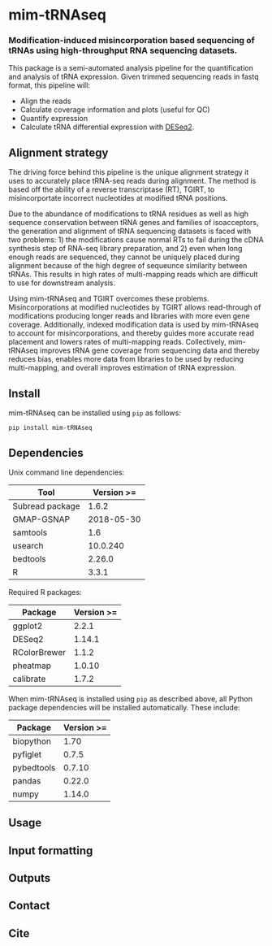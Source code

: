 # mim-tRNAseq
### Modification-induced misincorporation based sequencing of tRNAs using high-throughput RNA sequencing datasets.

This package is a semi-automated analysis pipeline for the quantification and analysis of tRNA expression. Given trimmed sequencing reads in fastq format, this pipeline will:
* Align the reads
* Calculate coverage information and plots (useful for QC)
* Quantify expression
* Calculate tRNA differential expression with [DESeq2](https://bioconductor.org/packages/release/bioc/html/DESeq2.html).

## Alignment strategy

The driving force behind this pipeline is the unique alignment strategy it uses to accurately place tRNA-seq reads during alignment. The method is based off the ability of a reverse transcriptase (RT), TGIRT, to misincorportate incorrect nucleotides at modified tRNA positions. 

Due to the abundance of modifications to tRNA residues as well as high sequence conservation between tRNA genes and families of isoacceptors, the generation and alignment of tRNA sequencing datasets is faced with two problems: 1) the modifications cause normal RTs to fail during the cDNA synthesis step of RNA-seq library preparation, and 2) even when long enough reads are sequenced, they cannot be uniquely placed during alignment because of the high degree of sequeunce similarity between tRNAs. This results in high rates of multi-mapping reads which are difficult to use for downstream analysis.

Using mim-tRNAseq and TGIRT overcomes these problems. Misincorporations at modified nucleotides by TGIRT allows read-through of modifications producing longer reads and libraries with more even gene coverage. Additionally, indexed modification data is used by mim-tRNAseq to account for misincorporations, and thereby guides more accurate read placement and lowers rates of multi-mapping reads. Collectively, mim-tRNAseq improves tRNA gene coverage from sequencing data and thereby reduces bias, enables more data from libraries to be used by reducing multi-mapping, and overall improves estimation of tRNA expression.

## Install

mim-tRNAseq can be installed using ```pip``` as follows:
```
pip install mim-tRNAseq
```

## Dependencies

Unix command line dependencies:

Tool | Version >=
-----|--------
Subread package | 1.6.2
GMAP-GSNAP | 2018-05-30
samtools | 1.6
usearch | 10.0.240
bedtools | 2.26.0
R | 3.3.1

Required R packages:

Package | Version >=
--------|------------
ggplot2 | 2.2.1
DESeq2 | 1.14.1
RColorBrewer | 1.1.2  
pheatmap | 1.0.10
calibrate | 1.7.2

When mim-tRNAseq is installed using ```pip``` as described above, all Python package dependencies will be installed automatically. These include:

Package | Version >=
--------|---------
biopython | 1.70
pyfiglet | 0.7.5
pybedtools | 0.7.10
pandas | 0.22.0
numpy | 1.14.0
 
## Usage

## Input formatting

## Outputs

## Contact

## Cite

## 
